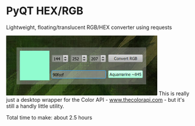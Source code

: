 # PyQT HEX/RGB
Lightweight, floating/translucent RGB/HEX converter using requests

![screenshot](https://github.com/josephclaytonhansen/rgb-hex-qt-light/blob/main/2021-09-21%2013_44_24-RGB_HEX.png)
This is really just a desktop wrapper for the Color API - www.thecolorapi.com - but it's still a handly little utility. 

Total time to make: about 2.5 hours 
